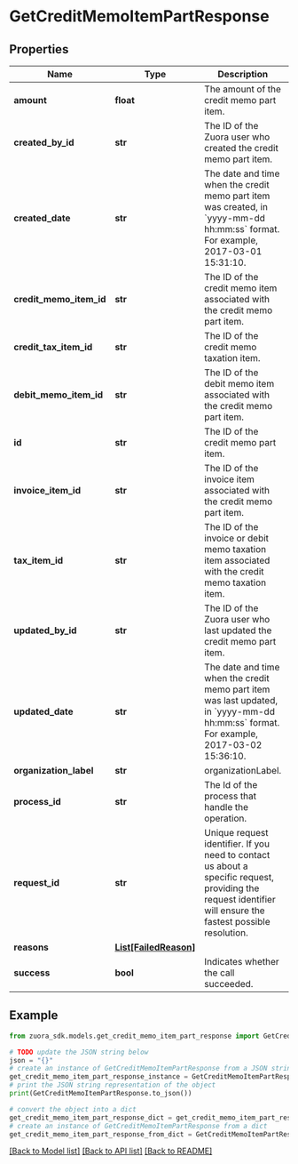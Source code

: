 # GetCreditMemoItemPartResponse


## Properties

Name | Type | Description | Notes
------------ | ------------- | ------------- | -------------
**amount** | **float** | The amount of the credit memo part item.  | [optional] 
**created_by_id** | **str** | The ID of the Zuora user who created the credit memo part item.  | [optional] 
**created_date** | **str** | The date and time when the credit memo part item was created, in &#x60;yyyy-mm-dd hh:mm:ss&#x60; format. For example, 2017-03-01 15:31:10.  | [optional] 
**credit_memo_item_id** | **str** | The ID of the credit memo item associated with the credit memo part item.  | [optional] 
**credit_tax_item_id** | **str** | The ID of the credit memo taxation item.  | [optional] 
**debit_memo_item_id** | **str** | The ID of the debit memo item associated with the credit memo part item.  | [optional] 
**id** | **str** | The ID of the credit memo part item.  | [optional] 
**invoice_item_id** | **str** | The ID of the invoice item associated with the credit memo part item.  | [optional] 
**tax_item_id** | **str** | The ID of the invoice or debit memo taxation item associated with the credit memo taxation item.  | [optional] 
**updated_by_id** | **str** | The ID of the Zuora user who last updated the credit memo part item.  | [optional] 
**updated_date** | **str** | The date and time when the credit memo part item was last updated, in &#x60;yyyy-mm-dd hh:mm:ss&#x60; format. For example, 2017-03-02 15:36:10.  | [optional] 
**organization_label** | **str** | organizationLabel.  | [optional] 
**process_id** | **str** | The Id of the process that handle the operation.  | [optional] 
**request_id** | **str** | Unique request identifier. If you need to contact us about a specific request, providing the request identifier will ensure the fastest possible resolution.  | [optional] 
**reasons** | [**List[FailedReason]**](FailedReason.md) |  | [optional] 
**success** | **bool** | Indicates whether the call succeeded.  | [optional] 

## Example

```python
from zuora_sdk.models.get_credit_memo_item_part_response import GetCreditMemoItemPartResponse

# TODO update the JSON string below
json = "{}"
# create an instance of GetCreditMemoItemPartResponse from a JSON string
get_credit_memo_item_part_response_instance = GetCreditMemoItemPartResponse.from_json(json)
# print the JSON string representation of the object
print(GetCreditMemoItemPartResponse.to_json())

# convert the object into a dict
get_credit_memo_item_part_response_dict = get_credit_memo_item_part_response_instance.to_dict()
# create an instance of GetCreditMemoItemPartResponse from a dict
get_credit_memo_item_part_response_from_dict = GetCreditMemoItemPartResponse.from_dict(get_credit_memo_item_part_response_dict)
```
[[Back to Model list]](../README.md#documentation-for-models) [[Back to API list]](../README.md#documentation-for-api-endpoints) [[Back to README]](../README.md)


